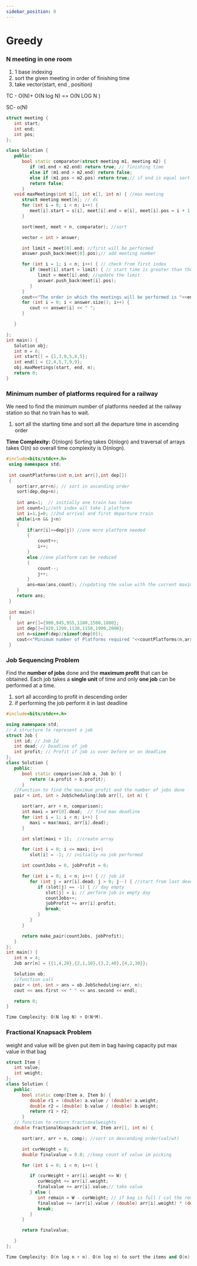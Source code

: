```yaml
---
sidebar_position: 8
---
```


# Greedy

### N meeting in one room

1. 1 base indexing 
2. sort the given meeting in order of finishing time
3. take vector(start, end , position)

TC - O(N)+ O(N log N) == O(N LOG N )

SC- o(N)

```cpp
struct meeting {
   int start;
   int end;
   int pos;
};

class Solution {
   public:
      bool static comparator(struct meeting m1, meeting m2) {
         if (m1.end < m2.end) return true; // finishing time
         else if (m1.end > m2.end) return false;
         else if (m1.pos < m2.pos) return true;// if end is equal sort acc to position
         return false;
      }
   void maxMeetings(int s[], int e[], int n) { //max meeting
      struct meeting meet[n]; // ds 
      for (int i = 0; i < n; i++) {
         meet[i].start = s[i], meet[i].end = e[i], meet[i].pos = i + 1; // put sart, end posn in ds 
      }

      sort(meet, meet + n, comparator); //sort 

      vector < int > answer; 

      int limit = meet[0].end; //first will be performed
      answer.push_back(meet[0].pos);// add meeting number

      for (int i = 1; i < n; i++) { // check from first index
         if (meet[i].start > limit) { // start time is greater than the finishing time of prev
            limit = meet[i].end; //update the limit 
            answer.push_back(meet[i].pos);
         }
      }
      cout<<"The order in which the meetings will be performed is "<<endl;
      for (int i = 0; i < answer.size(); i++) {
         cout << answer[i] << " ";
      }

   }

};
int main() {
   Solution obj;
   int n = 6;
   int start[] = {1,3,0,5,8,5};
   int end[] = {2,4,5,7,9,9};
   obj.maxMeetings(start, end, n);
   return 0;
}
```

### **Minimum number of platforms required for a railway**

We need to find the minimum number of platforms needed at the railway station so that no train has to wait.

1. sort all the starting time and sort all the departure time in ascending order 

 **Time Complexity:** O(nlogn) Sorting takes O(nlogn) and traversal of arrays takes O(n) so overall time complexity is O(nlogn).

```cpp
#include<bits/stdc++.h>
 using namespace std;
 
 int countPlatforms(int n,int arr[],int dep[])
 {
    sort(arr,arr+n); // sort in ascending order
    sort(dep,dep+n);
 
    int ans=1;  // initially one train has taken
    int count=1;//oth index wil take 1 platform
    int i=1,j=0; //2nd arrival and first departure train 
    while(i<n && j<n)
    {
        if(arr[i]<=dep[j]) //one more platform needed
        {
            count++;
            i++;
        }
        else //one platform can be reduced
        {
            count--;
            j++;
        }
        ans=max(ans,count); //updating the value with the current maximum
    }
    return ans;
 }
 
 int main()
 {
    int arr[]={900,945,955,1100,1500,1800};
    int dep[]={920,1200,1130,1150,1900,2000};
    int n=sizeof(dep)/sizeof(dep[0]);
    cout<<"Minimum number of Platforms required "<<countPlatforms(n,arr,dep)<<endl;
 }
```

### ****Job Sequencing Problem****

Find the **number of jobs** done and the **maximum profit** that can be obtained. Each job takes a **single unit** of time and only **one job** can be performed at a time.

1. sort all according to profit in descending order
2. if performing the job perform it in last deadline 

```cpp
#include<bits/stdc++.h>

using namespace std;
// A structure to represent a job 
struct Job {
   int id; // Job Id 
   int dead; // Deadline of job 
   int profit; // Profit if job is over before or on deadline 
};
class Solution {
   public:
      bool static comparison(Job a, Job b) {
         return (a.profit > b.profit);
      }
   //Function to find the maximum profit and the number of jobs done
   pair < int, int > JobScheduling(Job arr[], int n) {

      sort(arr, arr + n, comparison);
      int maxi = arr[0].dead;  // find max deadline
      for (int i = 1; i < n; i++) {
         maxi = max(maxi, arr[i].dead);
      }

      int slot[maxi + 1];  //create array

      for (int i = 0; i <= maxi; i++)
         slot[i] = -1; // initially no job performed

      int countJobs = 0, jobProfit = 0;

      for (int i = 0; i < n; i++) { // job id 
         for (int j = arr[i].dead; j > 0; j--) { //start from last deadline
            if (slot[j] == -1) { // day empty
               slot[j] = i; // perform job in empty day
               countJobs++;
               jobProfit += arr[i].profit;
               break;
            }
         }
      }

      return make_pair(countJobs, jobProfit);
   }
};
int main() {
   int n = 4;
   Job arr[n] = {{1,4,20},{2,1,10},{3,2,40},{4,2,30}};

   Solution ob;
   //function call
   pair < int, int > ans = ob.JobScheduling(arr, n);
   cout << ans.first << " " << ans.second << endl;

   return 0;
}

Time Complexity: O(N log N) + O(N*M).
```

### **Fractional Knapsack Problem**

weight and value will be given put item in bag having capacity put max value in that bag 

```cpp
struct Item {
   int value;
   int weight;
};
class Solution {
   public:
      bool static comp(Item a, Item b) {
         double r1 = (double) a.value / (double) a.weight;
         double r2 = (double) b.value / (double) b.weight;
         return r1 > r2;
      }
   // function to return fractionalweights
   double fractionalKnapsack(int W, Item arr[], int n) {

      sort(arr, arr + n, comp); //sort in descending order(val/wt)

      int curWeight = 0;
      double finalvalue = 0.0; //keep count of value im picking

      for (int i = 0; i < n; i++) {

         if (curWeight + arr[i].weight <= W) { 
            curWeight += arr[i].weight; 
            finalvalue += arr[i].value;// take value 
         } else {
            int remain = W - curWeight; // if bag is full ( cal the remaining amount)
            finalvalue += (arr[i].value / (double) arr[i].weight) * (double) remain;  //pick fraction of it (val/weight)* remaining 
            break;
         }
      }

      return finalvalue;

   }
};

Time Complexity: O(n log n + n). O(n log n) to sort the items and O(n) to iterate through all the items for calculating the answer.
```